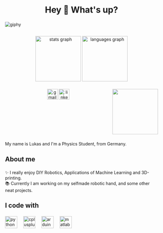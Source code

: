 
<h1 align="center">Hey 👋 What's up?</h1>

###
![giphy](https://github.com/locolukii/locolukii/assets/165012681/8f437120-c239-4ce9-961a-7d193c621252) 
###
<h2 align="center"></h2>

###

<div align="center">
  <img src="https://github-readme-stats.vercel.app/api?username=lklostermair&hide_title=false&hide_rank=false&show_icons=true&include_all_commits=true&count_private=true&disable_animations=false&theme=dracula&locale=en&hide_border=false" height="150" alt="stats graph"  />
  <img src="https://github-readme-stats.vercel.app/api/top-langs?username=lklostermair&locale=en&hide_title=false&layout=compact&card_width=320&langs_count=5&theme=monokai&hide_border=false" height="150" alt="languages graph"  />
</div>

###

<img align="right" height="150" src="https://media1.giphy.com/media/3o7P4DBaIJG4n8DzNK/giphy.gif?cid=6c09b952c0xlm8gxcn6rgh47ep6uvhmop9fc4o6itkosrpxf&ep=v1_gifs_search&rid=giphy.gif&ct=g"  />

###

<div align="center">
  <img src="https://img.shields.io/static/v1?message=Gmail&logo=gmail&label=&color=D14836&logoColor=white&labelColor=&style=for-the-badge" height="35" alt="gmail logo"  />
  <img src="https://img.shields.io/static/v1?message=LinkedIn&logo=linkedin&label=&color=0077B5&logoColor=white&labelColor=&style=for-the-badge" height="35" alt="linkedin logo"  />
</div>

###

<br clear="both">

###
<p align="left">My name is Lukas and I'm a Physics Student, from Germany.</p>

###

<h2 align="left">About me</h2>

###

<p align="left">✨ I really enjoy DIY Robotics, Applications of Machine Learning and 3D-printing. <br>📚 Currently I am working on my selfmade robotic hand, and some other neat projects.</p>

###

<h2 align="left">I code with</h2>

###

<div align="left">
  <img src="https://cdn.jsdelivr.net/gh/devicons/devicon/icons/python/python-original.svg" height="40" alt="python logo"  />
  <img width="12" />
  <img src="https://cdn.jsdelivr.net/gh/devicons/devicon/icons/cplusplus/cplusplus-original.svg" height="40" alt="cplusplus logo"  />
  <img width="12" />
  <img src="https://cdn.jsdelivr.net/gh/devicons/devicon/icons/arduino/arduino-original.svg" height="40" alt="arduino logo"  />
  <img width="12" />
  <img src="https://cdn.jsdelivr.net/gh/devicons/devicon/icons/matlab/matlab-original.svg" height="40" alt="matlab logo"  />
</div>

###

